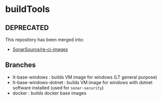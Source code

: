 # buildTools

## DEPRECATED

This repository has been merged into:
- [SonarSource/re-ci-images](https://github.com/SonarSource/re-ci-images)

## Branches

- lt-base-windows : builds VM image for windows (LT general purpose)
- lt-base-windows-dotnet : builds VM image for windows with dotnet software installed (used for `sonar-security`)
- docker : builds docker base images
